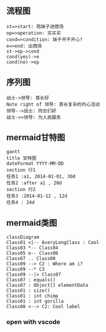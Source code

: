
## 流程图
```flow
st=>start: 陪妹子进商场
op=>operation: 买买买
cond=>condition: 妹子开不开心?
e=>end: 出商场
st->op->cond
cond(yes)->e
cond(no)->op
```
## 序列图
```sequence
战士->领导: 首长好 
Note right of 领导: 首长复杂的内心活动
领导-->战士: 同志们好
战士->>领导: 为人民服务
```
## mermaid甘特图
```mermaid
gantt
title 甘特图
dateFormat YYYY-MM-DD
section 行1
任务1 :a1, 2014-01-01, 30d
任务2 :after a1 , 20d
section 行2
任务3 :2014-01-12 , 12d
任务4 : 24d
```
## mermaid类图
``` mermaid
classDiagram
Class01 <|-- AveryLongClass : Cool
Class03 *-- Class04
Class05 o-- Class06
Class07 .. Class08
Class09 --> C2 : Where am i?
Class09 --* C3
Class09 --|> Class07
Class07 : equals()
Class07 : Object[] elementData
Class01 : size()
Class01 : int chimp
Class01 : int gorilla
Class08 <--> C2: Cool label
```

### open with vscode